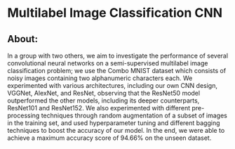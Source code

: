 # Multilabel Image Classification CNN
## About:
In a group with two others, we aim to investigate the performance of several convolutional neural networks on a semi-supervised multilabel image classification problem; we use the Combo MNIST dataset which consists of noisy images containing two alphanumeric characters each. We experimented with various architectures, including our own CNN design, VGGNet, AlexNet, and ResNet, observing that the ResNet50 model outperformed the other models, including its deeper counterparts, ResNet101 and ResNet152. We also experimented with different pre-processing techniques through random augmentation of a subset of images in the training set, and used hyperparameter tuning and different bagging techniques to boost the accuracy of our model. In the end, we were able to achieve a maximum accuracy score of 94.66% on the unseen dataset.

